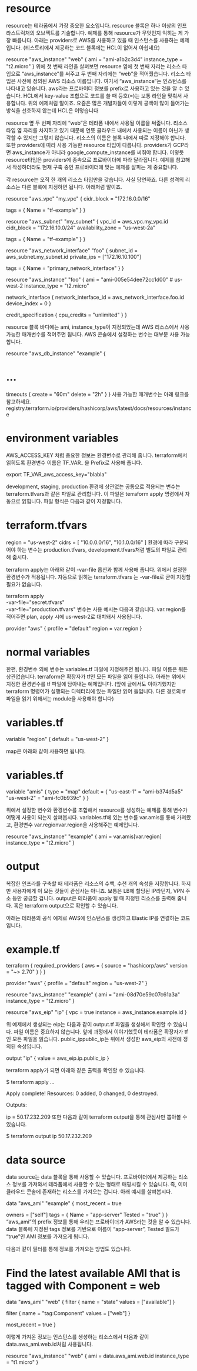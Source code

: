 # resource

resource는 테라폼에서 가장 중요한 요소입니다. resource 블록은 하나 이상의 인프라스트럭처의 오브젝트를 기술합니다. 예제를 통해 resource가 무엇인지 익히는 게 가장 빠릅니다. 아래는 providers로 AWS를 사용하고 있을 때 인스턴스를 사용하는 예제입니다. (티스토리에서 제공하는 코드 블록에는 HCL이 없어서 아쉽네요) 

resource "aws_instance" "web" {
  ami           = "ami-a1b2c3d4"
  instance_type = "t2.micro"
}
위에 첫 번째 라인을 살펴보면 resource 옆에 첫 번째 자리는 리소스 타입으로 “aws_instance”를 써주고 두 번째 자리에는 “web”을 적어줬습니다. 리소스 타입은 사전에 정의된 AWS 리소스 이름입니다. 여기서 “aws_instance”는 인스턴스를 나타내고 있습니다. aws라는 프로바이더 정보를 prefix로 사용하고 있는 것을 알 수 있습니다. <tmi> HCL에서 key-value 조합으로 코드를 쓸 때 등호(=)는 보통 라인을 맞춰서 사용합니다. 위의 예제처럼 말이죠. 요즘은 많은 개발자들이 이렇게 공백이 많이 들어가는 방식을 선호하지 않는데 HCL은 이렇습니다</tmi>

resource 옆 두 번째 자리에 “web”은 테라폼 내에서 사용될 이름을 써줍니다. 리소스 타입 옆 자리를 차지하고 있기 때문에 언뜻 클라우드 내에서 사용되는 이름이 아닌가 생각할 수 있지만 그렇지 않습니다. 리소스의 이름은 블록 내에서 따로 지정해야 합니다. 또한 providers에 따라 사용 가능한 resource 타입이 다릅니다. providers가 GCP라면 aws_instance가 아니라 google_compute_instance를 써줘야 합니다. 이렇듯 resource타입은 providers에 종속으로 프로바이더에 따라 달라집니다. 예제를 참고해서 작성하더라도 현재 구축 중인 프로바이더에 맞는 예제를 살피는 게 중요합니다.

각 resource는 오직 한 개의 리소스 타입만을 갖습니다. 사실 당연하죠. 다른 성격의 리소스는 다른 블록에 지정하면 됩니다. 아래처럼 말이죠.

resource "aws_vpc" "my_vpc" {
  cidr_block = "172.16.0.0/16"

  tags = {
    Name = "tf-example"
  }
}

resource "aws_subnet" "my_subnet" {
  vpc_id            = aws_vpc.my_vpc.id
  cidr_block        = "172.16.10.0/24"
  availability_zone = "us-west-2a"

  tags = {
    Name = "tf-example"
  }
}

resource "aws_network_interface" "foo" {
  subnet_id   = aws_subnet.my_subnet.id
  private_ips = ["172.16.10.100"]

  tags = {
    Name = "primary_network_interface"
  }
}

resource "aws_instance" "foo" {
  ami           = "ami-005e54dee72cc1d00" # us-west-2
  instance_type = "t2.micro"

  network_interface {
    network_interface_id = aws_network_interface.foo.id
    device_index         = 0
  }

  credit_specification {
    cpu_credits = "unlimited"
  }
}
 

resource 블록 바디에는 ami, instance_type이 지정되었는데 AWS 리소스에서 사용 가능한 매개변수를 적어주면 됩니다. AWS 콘솔에서 설정하는 변수는 대부분 사용 가능합니다. 

resource "aws_db_instance" "example" {
  # ...

  timeouts {
    create = "60m"
    delete = "2h"
  }
}
사용 가능한 매개변수는 아래 링크를 참고하세요.
registry.terraform.io/providers/hashicorp/aws/latest/docs/resources/instance

 

# environment variables

AWS_ACCESS_KEY 처럼 중요한 정보는 환경변수로 관리해 줍니다. terraform에서 읽히도록 환경변수 이름은 TF_VAR_ 을 Prefix로 사용해 줍니다.

export TF_VAR_aws_access_key="blabla"
 

development, staging, production 환경에 상관없는 공통으로 적용되는 변수는 terraform.tfvars과 같은 파일로 관리합니다. 이 파일은 terraform apply 명령에서 자동으로 읽힙니다. 파일 형식은 다음과 같이 지정합니다.

# terraform.tfvars
region = "us-west-2"
cidrs = [ "10.0.0.0/16", "10.1.0.0/16" ]
환경에 따라 구분되어야 하는 변수는 production.tfvars, development.tfvars처럼 별도의 파일로 관리해 줍시다.

terraform apply는 아래와 같이 -var-file 옵션과 함께 사용해 줍니다. 위에서 설정한 환경변수가 적용됩니다. 자동으로 읽히는 terraform.tfvars 는 -var-file로 굳이 지정할 필요가 없습니다.

terraform apply \
  -var-file="secret.tfvars" \
  -var-file="production.tfvars"
변수는 사용 예시는 다음과 같습니다. var.region를 적어주면 plan, apply 시에 us-west-2로 대치돼서 사용됩니다.

provider "aws" {
  profile = "default"
  region  = var.region
}
 

# normal variables

한편, 환경변수 외에 변수는 variables.tf 파일에 지정해주면 됩니다. 파일 이름은 뭐든 상관없습니다. terraform은 확장자가 tf인 모든 파일을 읽어 들입니다. 아래는 위에서 지정한 환경변수를 tf 파일에 담아내는 예제입니다. (앞에 글에서도 이야기했지만 terraform 명령어가 실행되는 디렉터리에 있는 파일만 읽어 들입니다. 다른 경로의 tf 파일을 읽기 위해서는 module을 사용해야 합니다) 

# variables.tf
variable "region" {
  default = "us-west-2"
}
 

map은 아래와 같이 사용하면 됩니다.

# variables.tf
variable "amis" {
  type = "map"
  default = {
    "us-east-1" = "ami-b374d5a5"
    "us-west-2" = "ami-fc0b939c"
  }
}
 

위에서 설정한 변수와 환경변수를 조합해서 resource를 생성하는 예제를 통해 변수가 어떻게 사용이 되는지 살펴봅시다. variables.tf에 있는 변수를 var.amis를 통해 가져왔고, 환경변수 var.regionvar.region을 사용해주는 예제입니다.

resource "aws_instance" "example" {
  ami           = var.amis[var.region]
  instance_type = "t2.micro"
}
 

# output

복잡한 인프라를 구축할 때 테라폼은 리소스의 수백, 수천 개의 속성을 저장합니다. 하지만 사용자에게 이 모든 것들이 관심사는 아니죠. 보통은 LB에 할당된 IP라던지, VPN 주소 등만 궁금할 겁니다. output은 테라폼이 apply 될 때 지정된 리소스를 출력해 줍니다. 혹은 terraform output으로 확인할 수 있습니다.

아래는 테라폼의 공식 예제로 AWS에 인스턴스를 생성하고 Elastic IP를 연결하는 코드입니다.

# example.tf
terraform {
  required_providers {
    aws = {
      source  = "hashicorp/aws"
      version = "~> 2.70"
    }
  }
}

provider "aws" {
  profile = "default"
  region  = "us-west-2"
}

resource "aws_instance" "example" {
  ami           = "ami-08d70e59c07c61a3a"
  instance_type = "t2.micro"
}

resource "aws_eip" "ip" {
  vpc      = true
  instance = aws_instance.example.id
} 
 

위 예제에서 생성되는 eip는 다음과 같이 output.tf 파일을 생성해서 확인할 수 있습니다. 파일 이름은 중요하지 않습니다. 앞에 과정에서 이야기했듯이 테라폼은 확장자가 tf인 모든 파일을 읽습니다. public_ippublic_ip는 위에서 생성한 aws_eip의 사전에 정의된 속성입니다.

output "ip" {
  value = aws_eip.ip.public_ip
} 
 

terraform apply가 되면 아래와 같은 출력을 확인할 수 있습니다.

$ terraform apply
...

Apply complete! Resources: 0 added, 0 changed, 0 destroyed.

Outputs:

  ip = 50.17.232.209
또한 다음과 같이 terraform output을 통해 관심사만 뽑아볼 수 있습니다.

$ terraform output ip
50.17.232.209
 

# data source

data source는 data 블록을 통해 사용할 수 있습니다. 프로바이더에서 제공하는 리소스 정보를 가져와서 테라폼에서 사용할 수 있는 형태로 매핑시킬 수 있습니다. 즉, 이미 클라우드 콘솔에 존재하는 리소스를 가져오는 겁니다. 아래 예시를 살펴봅시다.

data "aws_ami" "example" {
  most_recent = true

  owners = ["self"]
  tags = {
    Name   = "app-server"
    Tested = "true"
  }
}
“aws_ami”의 prefix 정보를 통해 우리는 프로바이더가 AWS라는 것을 알 수 있습니다. data 블록에 지정된 tags 정보를 기반으로 이름이 “app-server”, Tested 필드가 “true”인 AMI 정보를 가져오게 됩니다.

다음과 같이 필터를 통해 정보를 가져오는 방법도 있습니다.

# Find the latest available AMI that is tagged with Component = web
data "aws_ami" "web" {
  filter {
    name   = "state"
    values = ["available"]
  }

  filter {
    name   = "tag:Component"
    values = ["web"]
  }

  most_recent = true
}
 

이렇게 가져온 정보는 인스턴스를 생성하는 리소스에서 다음과 같이 data.aws_ami.web.id처럼 사용됩니다.

resource "aws_instance" "web" {
  ami           = data.aws_ami.web.id
  instance_type = "t1.micro"
}